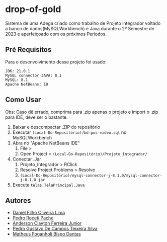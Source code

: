 # drop-of-gold

Sistema de uma Adega criado como trabalho de Projeto integrador voltado a banco de dados(MySQLWorkbench) e Java durante o 2º Semestre de 2023 e aperfeiçoado com os próximos Períodos.

## Pré Requisitos

Para o desenvolvimento desse projeto foi usado:

```text
JDK: 21.0.1
MySQL connector JAVA: 8.1
MySQL: 8.1
Apache NetBeans: 18
```

## Como Usar

Obs: Caso dê errado, comprima para .zip apenas o projeto e import o .zip para IDE, deve ser o bastante.
1. Baixar e descompactar .ZIP do repositório
2. Executar `(Local-Do-Repositório)/bd-pos-video.sql` no MySQLWorkbench
3. Abra no "Apache NetBeans IDE" 
	1. File >
	2. Open Project > `(Local-Do-Repositório)/Projeto_Integrador/`
4. Conectar .Jar
	1. Projeto_Integrador > RClick
	2. Resolve Project Problems > Resolve
 	3. `(Local-Do-Repositório)/mysql-connector-j-8.1.0/mysql-connector-j-8.1.0.jar`
5. Execute `telas.TelaPrincipal.Java`

## Autores

* [Daniel Filho Oliveira Lima](https://github.com/danieldf0l/)
* [Pedro Roceti Pache](https://github.com/PacheRoceti)
* [Anderson Clayton Ferreira Junior](https://github.com/junior0481)
* [Pedro Gustavo De Campos Teixeira Silva](https://github.com/pedrogcts)
* [Matheus Foganholi Bispo Dantas](link)
